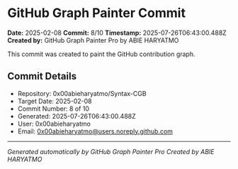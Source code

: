 # GitHub Graph Painter Commit

**Date:** 2025-02-08
**Commit:** 8/10
**Timestamp:** 2025-07-26T06:43:00.488Z
**Created by:** GitHub Graph Painter Pro by ABIE HARYATMO

This commit was created to paint the GitHub contribution graph.

## Commit Details
- Repository: 0x00abieharyatmo/Syntax-CGB
- Target Date: 2025-02-08
- Commit Number: 8 of 10
- Generated: 2025-07-26T06:43:00.488Z
- User: 0x00abieharyatmo
- Email: 0x00abieharyatmo@users.noreply.github.com

---
*Generated automatically by GitHub Graph Painter Pro*
*Created by ABIE HARYATMO*
